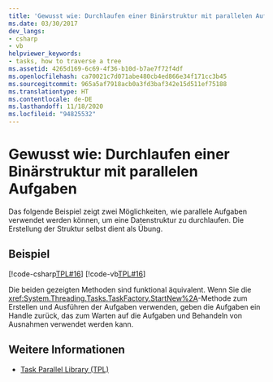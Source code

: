 ```yaml
---
title: 'Gewusst wie: Durchlaufen einer Binärstruktur mit parallelen Aufgaben'
ms.date: 03/30/2017
dev_langs:
- csharp
- vb
helpviewer_keywords:
- tasks, how to traverse a tree
ms.assetid: 4265d169-6c69-4f36-b10d-b7ae7f72f4df
ms.openlocfilehash: ca70021c7d071abe480cb4ed866e34f171cc3b45
ms.sourcegitcommit: 965a5af7918acb0a3fd3baf342e15d511ef75188
ms.translationtype: HT
ms.contentlocale: de-DE
ms.lasthandoff: 11/18/2020
ms.locfileid: "94825532"
---
```

# <a name="how-to-traverse-a-binary-tree-with-parallel-tasks"></a>Gewusst wie: Durchlaufen einer Binärstruktur mit parallelen Aufgaben
Das folgende Beispiel zeigt zwei Möglichkeiten, wie parallele Aufgaben verwendet werden können, um eine Datenstruktur zu durchlaufen. Die Erstellung der Struktur selbst dient als Übung.  
  
## <a name="example"></a>Beispiel  
 [!code-csharp[TPL#16](../../../samples/snippets/csharp/VS_Snippets_Misc/tpl/cs/tpl.cs#16)]
 [!code-vb[TPL#16](../../../samples/snippets/visualbasic/VS_Snippets_Misc/tpl/vb/treewalk.vb#16)]  
  
 Die beiden gezeigten Methoden sind funktional äquivalent. Wenn Sie die <xref:System.Threading.Tasks.TaskFactory.StartNew%2A>-Methode zum Erstellen und Ausführen der Aufgaben verwenden, geben die Aufgaben ein Handle zurück, das zum Warten auf die Aufgaben und Behandeln von Ausnahmen verwendet werden kann.  
  
## <a name="see-also"></a>Weitere Informationen

- [Task Parallel Library (TPL)](task-parallel-library-tpl.md)
